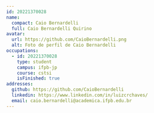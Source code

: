 ```yaml
---
id: 20221370028
name:
  compact: Caio Bernardelli
  full: Caio Bernardelli Quirino 
avatar:
  url: https://github.com/CaioBernardelli.png
  alt: Foto de perfil de Caio Bernardelli
occupations:
  - id: 20221370028
    type: student
    campus: ifpb-jp
    course: cstsi
    isFinished: true
addresses:
  github: https://github.com/CaioBernardelli
  linkedin: https://www.linkedin.com/in/luizcrchaves/
  email: caio.bernardelli@academica.ifpb.edu.br
---
```

